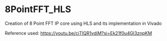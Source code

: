 # 8PointFFT_HLS
Creation of 8 Point FFT IP core using HLS and its implementation in Vivado

Reference used: https://youtu.be/ciTlQR1vdiM?si=Ek21f0u4GI3znpKM
